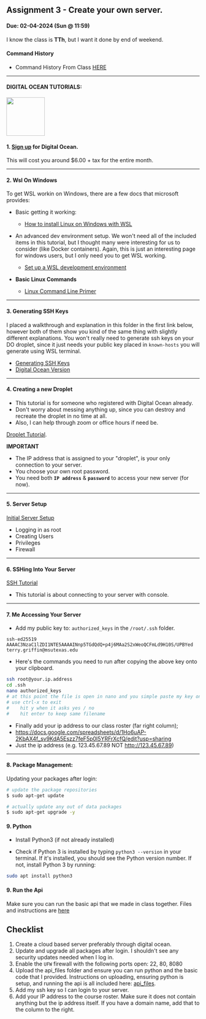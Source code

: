 ## Assignment 3 - Create your own server.
#### Due: 02-04-2024 (Sun @ 11:59)

I know the class is **TTh**, but I want it done by end of weekend.

#### Command History

- Command History From Class [HERE](./history.md)

-----

#### DIGITAL OCEAN TUTORIALS:

<a href="https://www.digitalocean.com/community/tutorials"><img src="https://upload.wikimedia.org/wikipedia/commons/f/ff/DigitalOcean_logo.svg" width="100"></a>


#### 1. [Sign up](https://cloud.digitalocean.com/registrations/new) for Digital Ocean.

This will cost you around $6.00 + tax for the entire month. 

-----

#### 2. Wsl On Windows

To get WSL workin on Windows, there are a few docs that microsoft provides:

- Basic getting it working: 
  - [How to install Linux on Windows with WSL](https://learn.microsoft.com/en-us/windows/wsl/install)
- An advanced dev environment setup. We won't need all of the included items in this tutorial, but I thought many were interesting for us to consider (like Docker containers). Again, this is just an interesting page for windows users, but I only need you to get WSL working.
  - [Set up a WSL development environment](https://learn.microsoft.com/en-us/windows/wsl/setup/environment)

- **Basic Linux Commands**
  - [Linux Command Line Primer](https://www.digitalocean.com/community/tutorials/a-linux-command-line-primer)

-----

#### 3. Generating SSH Keys

I placed a walkthrough and explanation in this folder in the first link below, however both of them show you kind of the same thing with slightly different explanations. You won't really need to generate ssh keys on your DO droplet, since it just needs your public key placed in `known-hosts` you will generate using WSL terminal.

- [Generating SSH Keys](./ssh-keys.md)
- [Digital Ocean Version](https://www.digitalocean.com/community/tutorials/how-to-configure-ssh-key-based-authentication-on-a-linux-server)

-----

#### 4. Creating a new Droplet

- This tutorial is for someone who registered with Digital Ocean already.
- Don't worry about messing anything up, since you can destroy and recreate the droplet in no time at all.
- Also, I can help through zoom or office hours if need be.

[Droplet Tutorial](https://docs.digitalocean.com/products/droplets/how-to/create/).

**IMPORTANT**
- The IP address that is assigned to your "droplet", is your only connection to your server.
- You choose your own root password.
- You need both **`IP address`** & **`password`** to access your new server (for now).


-----

#### 5. Server Setup

[Initial Server Setup](https://www.digitalocean.com/community/tutorials/initial-server-setup-with-ubuntu-22-04)

- Logging in as root
- Creating Users
- Privileges
- Firewall

-----

#### 6. SSHing Into Your Server

[SSH Tutorial](https://docs.digitalocean.com/products/droplets/how-to/connect-with-ssh/)
- This tutorial is about connecting to your server with console.

-----

#### 7. Me Accessing Your Server

- Add my public key to: `authorized_keys` in the `/root/.ssh` folder.

```
ssh-ed25519 AAAAC3NzaC1lZDI1NTE5AAAAINnp5TGdQdQ+p4j6MAa2S2xWeoQCFmLd9H10S/UPBYed terry.griffin@msutexas.edu
```

- Here's the commands you need to run after copying the above key onto your clipboard.
```bash
ssh root@your.ip.address
cd .ssh 
nano authorized_keys
# at this point the file is open in nano and you simple paste my key on the first blank line.
# use ctrl-x to exit
#    hit y when it asks yes / no
#    hit enter to keep same filename
```

- Finally add your ip address to our class roster (far right column);
- https://docs.google.com/spreadsheets/d/1Ho6uAP-2KbAX4f_sv9KdA5Eszz7feF5p0I5YRFrXcfQ/edit?usp=sharing
- Just the ip address (e.g. 123.45.67.89 NOT http://123.45.67.89) 

-----

#### 8. Package Management:

Updating your packages after login:

```bash
# update the package repositories
$ sudo apt-get update

# actually update any out of data packages
$ sudo apt-get upgrade -y 

```

#### 9. Python

- Install Python3 (if not already installed)

- Check if Python 3 is installed by typing `python3 --version` in your terminal. If it's installed, you should see the Python version number. If not, install Python 3 by running:

```bash
sudo apt install python3
```


#### 9. Run the Api

Make sure you can run the basic api that we made in class together. Files and instructions are [here](./api_files/README.md)


## Checklist

1. Create a cloud based server preferably through digital ocean.
2. Update and upgrade all packages after login. I shouldn't see any security updates needed when I log in.
3. Enable the `UFW` firewall with the following ports open: 22, 80, 8080
4. Upload the api_files folder and ensure you can run python and the basic code that I provided. Instructions on uploading, ensuring python is setup, and running the api is all included here: [api_files](./README.md). 
5. Add my ssh key so I can login to your server.
6. Add your IP address to the course roster. Make sure it does not contain anything but the ip address itself. If you have a domain name, add that to the column to the right.

[1]:  ../../Resources/01-icons/icons8-folder-24.png
[2]: ../../Resources/01-icons/DigitalOcean_logo.png
[9]:  ../../Resources/01-icons/icons8-markdown-24.png



